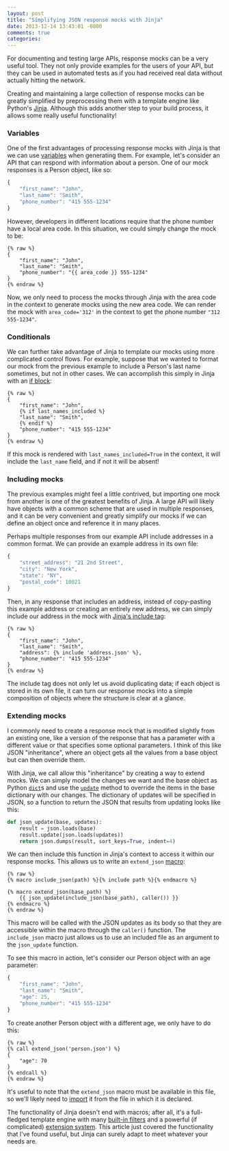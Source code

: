 ```yaml
---
layout: post
title: "Simplifying JSON response mocks with Jinja"
date: 2013-12-14 13:43:01 -0800
comments: true
categories: 
---
```


For documenting and testing large APIs, response mocks can be a very useful
tool. They not only provide examples for the users of your API, but they can be
used in automated tests as if you had received real data without actually
hitting the network.

Creating and maintaining a large collection of response mocks can be greatly
simplified by preprocessing them with a template engine like Python's
[Jinja](http://jinja.pocoo.org/). Although this adds another step to your build
process, it allows some really useful functionality!

<!-- more -->

### Variables

One of the first advantages of processing response mocks with Jinja is that
we can use [variables](http://jinja.pocoo.org/docs/templates/#variables) when
generating them.
For example, let's consider an API that can respond with information about a
person. One of our mock responses is a Person object, like so:

``` js
{
    "first_name": "John",
    "last_name": "Smith",
    "phone_number": "415 555-1234"
}
```

However, developers in different locations require that the phone number have a
local area code. In this situation, we could simply change the mock to be:

``` js+jinja
{% raw %}
{
    "first_name": "John",
    "last_name": "Smith",
    "phone_number": "{{ area_code }} 555-1234"
}
{% endraw %}
```

Now, we only need to process the mocks through Jinja with the area code in
the context to generate mocks using the new area code. We can render the mock
with `area_code='312'` in the context to get the phone number `"312 555-1234"`.

### Conditionals

We can further take advantage of Jinja to template our mocks using more
complicated control flows. For example, suppose that we wanted to format our
mock from the previous example to include a Person's last name sometimes, but
not in other cases. We can accomplish this simply in Jinja with an
[if block](http://jinja.pocoo.org/docs/templates/#if):

``` js+jinja
{% raw %}
{
    "first_name": "John",
    {% if last_names_included %}
    "last_name": "Smith",
    {% endif %}
    "phone_number": "415 555-1234"
}
{% endraw %}
```

If this mock is rendered with `last_names_included=True` in the context,
it will include the `last_name` field, and if not it will be absent!

### Including mocks

The previous examples might feel a little contrived, but importing one mock
from another is one of the greatest benefits of Jinja.
A large API will likely have objects with a common scheme that are used in
multiple responses, and it can be very convenient and greatly simplify our
mocks if we can define an object once and reference it in many places.

Perhaps multiple responses from our example API include addresses in a common
format. We can provide an example address in its own file:

``` js
{
    "street_address": "21 2nd Street",
    "city": "New York",
    "state": "NY",
    "postal_code": 10021
}
```

Then, in any response that includes an address, instead of copy-pasting this
example address or creating an entirely new address, we can simply include our
address in the mock with
[Jinja's include tag](http://jinja.pocoo.org/docs/templates/#include):

``` js+jinja
{% raw %}
{
    "first_name": "John",
    "last_name": "Smith",
    "address": {% include 'address.json' %},
    "phone_number": "415 555-1234"
}
{% endraw %}
```

The include tag does not only let us avoid duplicating data; if each object is
stored in its own file, it can turn our response mocks into a simple
composition of objects where the structure is clear at a glance.

### Extending mocks

I commonly need to create a response mock that is modified slightly from an
existing one, like a version of the response that has a parameter with a
different value or that specifies some optional parameters.
I think of this like JSON "inheritance", where an object gets all the values
from a base object but can then override them.

With Jinja, we call allow this "inheritance" by creating a way to extend mocks.
We can simply model the changes we want and the base object as Python
[`dict`](http://docs.python.org/2/library/stdtypes.html#mapping-types-dict)s and
use the [`update`](http://docs.python.org/2/library/stdtypes.html#dict.update)
method to override the items in the base dictionary with our changes.
The dictionary of updates will be specified in JSON, so a function to return
the JSON that results from updating looks like this:

``` python
def json_update(base, updates):
    result = json.loads(base)
    result.update(json.loads(updates))
    return json.dumps(result, sort_keys=True, indent=4)
```

We can then include this function in Jinja's context to access it within our
response mocks. This allows us to write an `extend_json`
[macro](http://jinja.pocoo.org/docs/templates/#macros):

``` jinja
{% raw %}
{% macro include_json(path) %}{% include path %}{% endmacro %}

{% macro extend_json(base_path) %}
    {{ json_update(include_json(base_path), caller()) }}
{% endmacro %}
{% endraw %}
```

This macro will be called with the JSON updates as its body so that they are
accessible within the macro through the `caller()` function.
The `include_json` macro just allows us to use an included file as an argument
to the `json_update` function.

To see this macro in action, let's consider our Person object with an age
parameter:

``` js
{
    "first_name": "John",
    "last_name": "Smith",
    "age": 25,
    "phone_number": "415 555-1234"
}
```

To create another Person object with a different age, we only have to do this:

``` js+jinja
{% raw %}
{% call extend_json('person.json') %}
{
    "age": 70
}
{% endcall %}
{% endraw %}
```

It's useful to note that the `extend_json` macro must be available in this
file, so we'll likely need to
[import](http://jinja.pocoo.org/docs/templates/#import) it from the file in
which it is declared.

The functionality of Jinja doesn't end with macros; after all, it's a
full-fledged template engine with many
[built-in filters](http://jinja.pocoo.org/docs/templates/#list-of-builtin-filters)
and a powerful (if complicated)
[extension system](http://jinja.pocoo.org/docs/extensions/).
This article just covered the functionality that I've found useful, but Jinja
can surely adapt to meet whatever your needs are.
